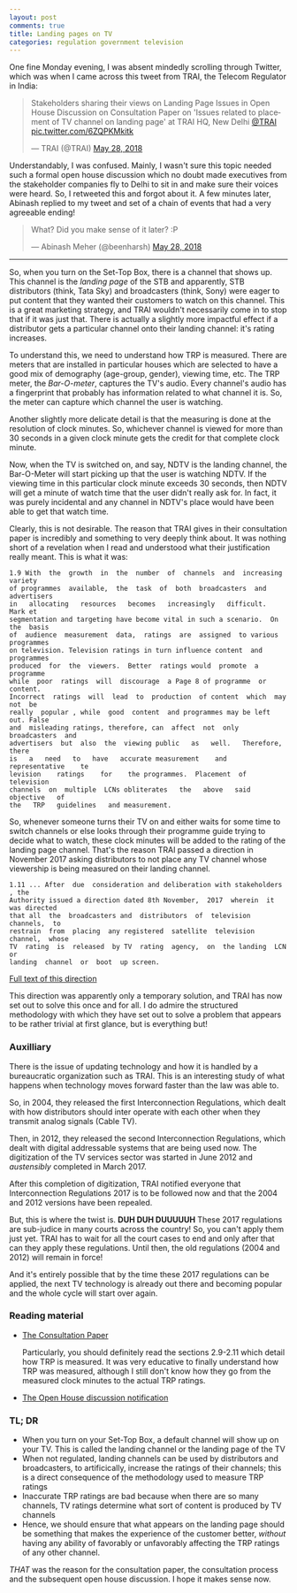 ```yaml
---
layout: post
comments: true
title: Landing pages on TV
categories: regulation government television
---
```


One fine Monday evening, I was absent mindedly scrolling through Twitter, which
was when I came across this tweet from TRAI, the Telecom Regulator in India:

<blockquote class="twitter-tweet" data-lang="en"><p lang="en"
dir="ltr">Stakeholders sharing their views on Landing Page Issues in Open House
Discussion on Consultation Paper on &#39;Issues related to placement of TV
channel on landing page&#39; at TRAI HQ, New Delhi <a
href="https://twitter.com/TRAI?ref_src=twsrc%5Etfw">@TRAI</a> <a
href="https://t.co/6ZQPKMkitk">pic.twitter.com/6ZQPKMkitk</a></p>&mdash; TRAI
(@TRAI) <a
href="https://twitter.com/TRAI/status/1001050391495163904?ref_src=twsrc%5Etfw">May
28, 2018</a></blockquote>
<script async src="https://platform.twitter.com/widgets.js"
charset="utf-8"></script>

Understandably, I was confused. Mainly, I wasn't sure this topic needed such a
formal open house discussion which no doubt made executives from the stakeholder
companies fly to Delhi to sit in and make sure their voices were heard. So, I
retweeted this and forgot about it. A few minutes later, Abinash replied to my
tweet and set of a chain of events that had a very agreeable ending!

<blockquote class="twitter-tweet" data-lang="en"><p lang="en" dir="ltr">What?
Did you make sense of it later? :P</p>&mdash; Abinash Meher (@beenharsh) <a
href="https://twitter.com/beenharsh/status/1001061856486674433?ref_src=twsrc%5Etfw">May
28, 2018</a></blockquote>
<script async src="https://platform.twitter.com/widgets.js"
charset="utf-8"></script>

***

So, when you turn on the Set-Top Box, there is a channel that shows up. This
channel is the _landing page_ of the STB and apparently, STB distributors
(think, Tata Sky) and broadcasters (think, Sony) were eager to put content that
they wanted their customers to watch on this channel. This is a great marketing
strategy, and TRAI wouldn't necessarily come in to stop that if it was just
that. There is actually a slightly more impactful effect if a distributor gets a
particular channel onto their landing channel: it's rating increases.

To understand this, we need to understand how TRP is measured. There are meters
that are installed in particular houses which are selected to have a good mix of
demography (age-group, gender), viewing time, etc. The TRP meter, the
_Bar-O-meter_, captures the TV's audio. Every channel's audio has a fingerprint
that probably has information related to what channel it is. So, the meter can
capture which channel the user is watching.

Another slightly more delicate detail is that the measuring is done at the
resolution of clock minutes. So, whichever channel is viewed for more than 30
seconds in a given clock minute gets the credit for that complete clock minute.

Now, when the TV is switched on, and say, NDTV is the landing channel, the
Bar-O-Meter will start picking up that the user is watching NDTV. If the viewing
time in this particular clock minute exceeds 30 seconds, then NDTV will get a
minute of watch time that the user didn't really ask for. In fact, it was purely
incidental and any channel in NDTV's place would have been able to get that
watch time.

Clearly, this is not desirable. The reason that TRAI gives in their consultation
paper is incredibly and something to very deeply think about. It was nothing
short of a revelation when I read and understood what their justification really
meant. This is what it was:

```
1.9 With  the  growth  in  the  number  of  channels  and  increasing  variety
of programmes  available,  the  task  of  both  broadcasters  and  advertisers
in   allocating   resources   becomes   increasingly   difficult.   Mark et
segmentation and targeting have become vital in such a scenario.  On the  basis
of  audience  measurement  data,  ratings  are  assigned  to various programmes
on television. Television ratings in turn influence content  and  programmes
produced  for  the  viewers.  Better  ratings would  promote  a  programme
while  poor  ratings  will  discourage  a Page 8 of programme  or  content.
Incorrect  ratings  will  lead  to  production  of content  which  may  not  be
really  popular , while  good  content  and programmes may be left out. False
and  misleading ratings, therefore, can  affect  not  only  broadcasters  and
advertisers  but  also  the  viewing public   as   well.   Therefore,   there
is   a   need   to   have   accurate measurement    and    representative    te
levision    ratings    for    the programmes.  Placement  of  television
channels  on  multiple  LCNs obliterates   the   above   said   objective   of
the   TRP   guidelines   and measurement.
```

So, whenever someone turns their TV on and either waits for some time to switch
channels or else looks through their programme guide trying to decide what to
watch, these clock minutes will be added to the rating of the landing page
channel. That's the reason TRAI passed a direction in November 2017 asking
distributors to not place any TV channel whose viewership is being measured on
their landing channel.

```
1.11 ... After  due  consideration and deliberation with stakeholders , the
Authority issued a direction dated 8th November,  2017  wherein  it was directed
that all  the  broadcasters and  distributors  of  television channels,  to
restrain  from  placing  any registered  satellite  television channel,  whose
TV  rating  is  released  by TV  rating  agency,  on  the landing  LCN  or
landing  channel  or  boot  up screen.
```

[Full text of this
direction](http://trai.gov.in/sites/default/files/Direction_BnCS_08112017.pdf)

This direction was apparently only a temporary solution, and TRAI has now set
out to solve this once and for all. I do admire the structured methodology with
which they have set out to solve a problem that appears to be rather trivial at
first glance, but is everything but!

### Auxilliary

There is the issue of updating technology and how it is handled by a
bureaucratic organization such as TRAI. This is an interesting study of what
happens when technology moves forward faster than the law was able to.

So, in 2004, they released the first Interconnection Regulations, which dealt
with how distributors should inter operate with each other when they transmit
analog signals (Cable TV).

Then, in 2012, they released the second Interconnection Regulations, which dealt
with digital addressable systems that are being used now. The digitization of
the TV services sector was started in June 2012 and _austensibly_ completed in
March 2017.

After this completion of digitization, TRAI notified everyone that
Interconnection Regulations 2017 is to be followed now and that the 2004 and
2012 versions have been repealed.

But, this is where the twist is. **DUH DUH DUUUUUH** These 2017 regulations are
sub-judice in many courts across the country! So, you can't apply them just yet.
TRAI has to wait for all the court cases to end and only after that can they
apply these regulations. Until then, the old regulations (2004 and 2012) will
remain in force!

And it's entirely possible that by the time these 2017 regulations can be
applied, the next TV technology is already out there and becoming popular and
the whole cycle will start over again.

### Reading material

* [The Consultation
Paper](http://www.trai.gov.in/sites/default/files/CP_03042018.pdf) 

    Particularly, you should definitely read the sections 2.9-2.11 which detail how
    TRP is measured. It was very educative to finally understand how TRP was
    measured, although I still don't know how they go from the measured clock
    minutes to the actual TRP ratings.

* [The Open House discussion
notification](http://www.trai.gov.in/events/open-house-discussion/ohd-consultation-paper-issues-related-placing-television-channel)

### TL; DR

* When you turn on your Set-Top Box, a default channel will show up on your TV.
    This is called the landing channel or the landing page of the TV
* When not regulated, landing channels can be used by distributors and
    broadcasters, to artificically, increase the ratings of their channels; this
    is a direct consequence of the methodology used to measure TRP ratings
* Inaccurate TRP ratings are bad because when there are so many channels, TV
    ratings determine what sort of content is produced by TV channels
* Hence, we should ensure that what appears on the landing page should be
    something that makes the experience of the customer better, _without_ having
    any ability of favorably or unfavorably affecting the TRP ratings of any
    other channel.

_THAT_ was the reason for the consultation paper, the consultation process and
the subsequent open house discussion. I hope it makes sense now.

